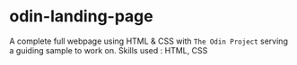# odin-landing-page
A complete full webpage using HTML & CSS with `The Odin Project` serving a guiding sample to work on.
Skills used : HTML, CSS